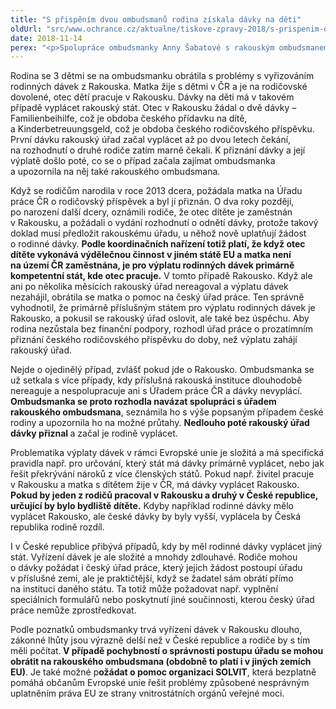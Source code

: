 ```yaml
---
title: "S přispěním dvou ombudsmanů rodina získala dávky na děti"
oldUrl: "src/www.ochrance.cz/aktualne/tiskove-zpravy-2018/s-prispenim-dvou-ombudsmanu-rodina-ziskala-davky-na-deti"
date: 2018-11-14
perex: "<p>Spolupráce ombudsmanky Anny Šabatové s rakouským ombudsmanem přispěla k vyřešení dlouhodobých problémů české rodiny s žádostí o dávky na děti od rakouského státu.</p>"
---
```


<!-- imported from the old website -->

<p>Rodina se 3 dětmi se na ombudsmanku obrátila s problémy s vyřizováním rodinných dávek z Rakouska. Matka žije s dětmi v ČR a je na rodičovské dovolené, otec dětí pracuje v Rakousku. Dávky na děti má v takovém případě vyplácet rakouský stát. Otec v Rakousku žádal o dvě dávky – Familienbeihilfe, což je obdoba českého přídavku na dítě, a Kinderbetreuungsgeld, což je obdoba českého rodičovského příspěvku. První dávku rakouský úřad začal vyplácet až po dvou letech čekání, na rozhodnutí o druhé rodiče zatím marně čekali. K přiznání dávky a její výplatě došlo poté, co se o případ začala zajímat ombudsmanka a upozornila na něj také rakouského ombudsmana.</p> <p>Když se rodičům narodila v roce 2013 dcera, požádala matka na Úřadu práce ČR o rodičovský příspěvek a byl jí přiznán. O dva roky později, po narození další dcery, oznámili rodiče, že otec dítěte je zaměstnán v Rakousku, a požádali o vydání rozhodnutí o odnětí dávky, protože takový doklad musí předložit rakouskému úřadu, u něhož nově uplatňují žádost o rodinné dávky. <b>Podle koordinačních nařízení totiž platí, že když otec dítěte vykonává výdělečnou činnost v jiném státě EU a matka není na území ČR zaměstnána, je pro výplatu rodinných dávek primárně kompetentní stát, kde otec pracuje.</b> V tomto případě Rakousko. Když ale ani po několika měsících rakouský úřad nereagoval a výplatu dávek nezahájil, obrátila se matka o pomoc na český úřad práce. Ten správně vyhodnotil, že primárně příslušným státem pro výplatu rodinných dávek je Rakousko, a pokusil se rakouský úřad oslovit, ale také bez úspěchu. Aby rodina nezůstala bez finanční podpory, rozhodl úřad práce o prozatímním přiznání českého rodičovského příspěvku do doby, než výplatu zahájí rakouský úřad. </p> <p>Nejde o ojedinělý případ, zvlášť pokud jde o Rakousko. Ombudsmanka se už setkala s více případy, kdy příslušná rakouská instituce dlouhodobě nereaguje a nespolupracuje ani s Úřadem práce ČR a dávky nevyplácí. <b>Ombudsmanka se proto rozhodla navázat spolupráci s úřadem rakouského ombudsmana</b>, seznámila ho s výše popsaným případem české rodiny a upozornila ho na možné průtahy. <b>Nedlouho poté rakouský úřad dávky přiznal </b>a začal je rodině vyplácet.</p> <p>Problematika výplaty dávek v rámci Evropské unie je složitá a má specifická pravidla např. pro určování, který stát má dávky primárně vyplácet, nebo jak řešit překrývání nároků z více členských států. Pokud např. živitel pracuje v Rakousku a matka s dítětem žije v ČR, má dávky vyplácet Rakousko. <b>Pokud by jeden z rodičů pracoval v Rakousku a druhý v České republice, určující by bylo bydliště dítěte.</b> Kdyby například rodinné dávky mělo vyplácet Rakousko, ale české dávky by byly vyšší, vyplácela by Česká republika rodině rozdíl.</p> <p>I v České republice přibývá případů, kdy by měl rodinné dávky vyplácet jiný stát. Vyřízení dávek je ale složité a mnohdy zdlouhavé. Rodiče mohou o dávky požádat i český úřad práce, který jejich žádost postoupí úřadu v příslušné zemi, ale je praktičtější, když se žadatel sám obrátí přímo na instituci daného státu. Ta totiž může požadovat např. vyplnění speciálních formulářů nebo poskytnutí jiné součinnosti, kterou český úřad práce nemůže zprostředkovat.</p><p> Podle poznatků ombudsmanky trvá vyřízení dávek v Rakousku dlouho, zákonné lhůty jsou výrazně delší než v České republice a rodiče by s tím měli počítat.<b> V případě pochybností o správnosti postupu úřadu se mohou obrátit na rakouského ombudsmana (obdobně to platí i v jiných zemích EU)</b>. Je také možné p<b>ožádat o pomoc organizaci SOLVIT</b>, která bezplatně pomáhá občanům Evropské unie řešit problémy způsobené nesprávným uplatněním práva EU ze strany vnitrostátních orgánů veřejné moci.</p>
